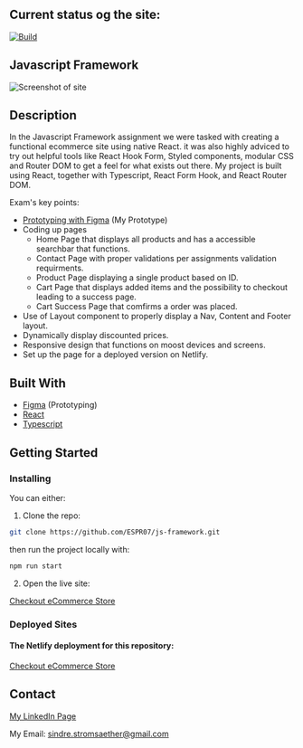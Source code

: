 ## Current status og the site:
[![Build](https://github.com/ESPR07/js-framework/actions/workflows/pipeline.yml/badge.svg)](https://github.com/ESPR07/js-framework/actions/workflows/pipeline.yml)

## Javascript Framework
![Screenshot of site](https://github.com/ESPR07/js-framework/assets/111272036/9773bacc-d5b8-4089-a401-582cb35b7ab5)


## Description
In the Javascript Framework assignment we were tasked with creating a functional ecommerce site using native React. it was also highly adviced to try out helpful tools like React Hook Form, Styled components, modular CSS and Router DOM to get a feel for what exists out there. My project is built using React, together with Typescript, React Form Hook, and React Router DOM.

Exam's key points:
- [Prototyping with Figma](https://www.figma.com/file/agEipTTljUAvSIYHZZViAT/JS-Frameworks-Assignment?type=design&node-id=0%3A1&mode=design&t=DCGbBTsTqWicNEQZ-1) (My Prototype)
- Coding up pages
  - Home Page that displays all products and has a accessible searchbar that functions.
  - Contact Page with proper validations per assignments validation requirments.
  - Product Page displaying a single product based on ID.
  - Cart Page that displays added items and the possibility to checkout leading to a success page.
  - Cart Success Page that comfirms a order was placed.
- Use of Layout component to properly display a Nav, Content and Footer layout.
- Dynamically display discounted prices.
- Responsive design that functions on moost devices and screens.
- Set up the page for a deployed version on Netlify.

## Built With
- [Figma](https://www.figma.com/) (Prototyping)
- [React](https://react.dev/)
- [Typescript](https://www.typescriptlang.org/)

## Getting Started

### Installing

You can either:

1. Clone the repo:

```bash
git clone https://github.com/ESPR07/js-framework.git
```

then run the project locally with:
```bash
npm run start
```

2. Open the live site:

[Checkout eCommerce Store](https://checkoutsindre.netlify.app/)

### Deployed Sites

#### The Netlify deployment for this repository:
[Checkout eCommerce Store](https://checkoutsindre.netlify.app/)

## Contact
[My LinkedIn Page](https://www.linkedin.com/in/sindre-str%C3%B8ms%C3%A6ther-der%C3%A5s-212353249/)

My Email: sindre.stromsaether@gmail.com


